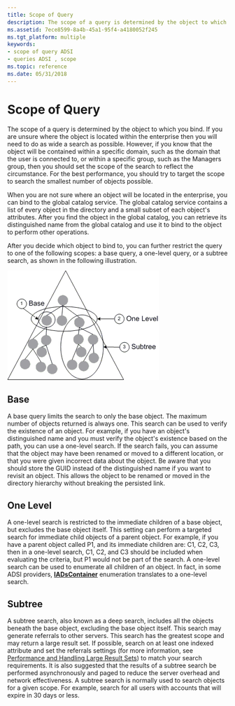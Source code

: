 ```yaml
---
title: Scope of Query
description: The scope of a query is determined by the object to which you bind.
ms.assetid: 7ece8599-8a4b-45a1-95f4-a4180052f245
ms.tgt_platform: multiple
keywords:
- scope of query ADSI
- queries ADSI , scope
ms.topic: reference
ms.date: 05/31/2018
---
```


# Scope of Query

The scope of a query is determined by the object to which you bind. If you are unsure where the object is located within the enterprise then you will need to do as wide a search as possible. However, if you know that the object will be contained within a specific domain, such as the domain that the user is connected to, or within a specific group, such as the Managers group, then you should set the scope of the search to reflect the circumstance. For the best performance, you should try to target the scope to search the smallest number of objects possible.

When you are not sure where an object will be located in the enterprise, you can bind to the global catalog service. The global catalog service contains a list of every object in the directory and a small subset of each object's attributes. After you find the object in the global catalog, you can retrieve its distinguished name from the global catalog and use it to bind to the object to perform other operations.

After you decide which object to bind to, you can further restrict the query to one of the following scopes: a base query, a one-level query, or a subtree search, as shown in the following illustration.

![objects at the root of a search for a base, one-level, or subtree search](images/netds6.png)

## Base

A base query limits the search to only the base object. The maximum number of objects returned is always one. This search can be used to verify the existence of an object. For example, if you have an object's distinguished name and you must verify the object's existence based on the path, you can use a one-level search. If the search fails, you can assume that the object may have been renamed or moved to a different location, or that you were given incorrect data about the object. Be aware that you should store the GUID instead of the distinguished name if you want to revisit an object. This allows the object to be renamed or moved in the directory hierarchy without breaking the persisted link.

## One Level

A one-level search is restricted to the immediate children of a base object, but excludes the base object itself. This setting can perform a targeted search for immediate child objects of a parent object. For example, if you have a parent object called P1, and its immediate children are: C1, C2, C3, then in a one-level search, C1, C2, and C3 should be included when evaluating the criteria, but P1 would not be part of the search. A one-level search can be used to enumerate all children of an object. In fact, in some ADSI providers, [**IADsContainer**](/windows/desktop/api/Iads/nn-iads-iadscontainer) enumeration translates to a one-level search.

## Subtree

A subtree search, also known as a deep search, includes all the objects beneath the base object, excluding the base object itself. This search may generate referrals to other servers. This search has the greatest scope and may return a large result set. If possible, search on at least one indexed attribute and set the referrals settings (for more information, see [Performance and Handling Large Result Sets](performance-and-handling-large-result-sets.md)) to match your search requirements. It is also suggested that the results of a subtree search be performed asynchronously and paged to reduce the server overhead and network effectiveness. A subtree search is normally used to search objects for a given scope. For example, search for all users with accounts that will expire in 30 days or less.

 

 




